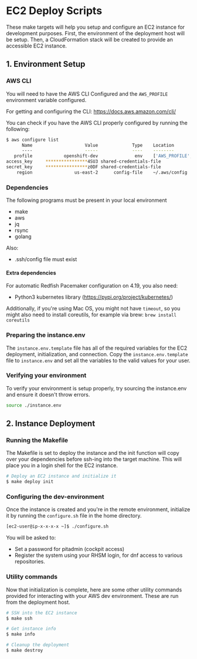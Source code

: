 # EC2 Deploy Scripts
These make targets will help you setup and configure an EC2 instance for development purposes.
First, the environment of the deployment host will be setup. Then, a CloudFormation stack will be created to provide an accessible EC2 instance. 

## 1. Environment Setup
### AWS CLI
You will need to have the AWS CLI Configured and the `AWS_PROFILE` environment variable configured.

For getting and configuring the CLI: https://docs.aws.amazon.com/cli/

You can check if you have the AWS CLI properly configured by running the following:

```bash
$ aws configure list
      Name                    Value             Type    Location
      ----                    -----             ----    --------
   profile            openshift-dev              env    ['AWS_PROFILE', 'AWS_DEFAULT_PROFILE']
access_key     ****************4SU3 shared-credentials-file    
secret_key     ****************z0DF shared-credentials-file    
    region                us-east-2      config-file    ~/.aws/config
```
### Dependencies
The following programs must be present in your local environment
- make
- aws
- jq
- rsync
- golang

Also:
- .ssh/config file must exist

#### Extra dependencies
For automatic Redfish Pacemaker configuration on 4.19, you also need:
- Python3 kubernetes library (https://pypi.org/project/kubernetes/)

Additionally, if you're using Mac OS, you might not have `timeout`, so you might also need to install coreutils, for example via brew:
`brew install coreutils`

### Preparing the instance.env
The `instance.env.template` file has all of the required variables for the EC2 deployment, initialization, and connection. Copy the `instance.env.template` file to `instance.env` and set all the variables to the valid values for your user.

### Verifying your environment
To verify your environment is setup properly, try sourcing the instance.env and ensure it doesn't throw errors.
```bash
source ./instance.env
```

## 2. Instance Deployment

### Running the Makefile
The Makefile is set to deploy the instance and the init function will copy over your dependencies before ssh-ing into the target machine.
This will place you in a login shell for the EC2 instance.
```bash
# Deploy an EC2 instance and initialize it
$ make deploy init
```
### Configuring the dev-environment
Once the instance is created and you're in the remote environment, initialize it by running the `configure.sh` file in the home directory.
```bash
[ec2-user@ip-x-x-x-x ~]$ ./configure.sh
```
You will be asked to: 
   - Set a password for pitadmin (cockpit access)
   - Register the system using your RHSM login, for dnf access to various repositories.

### Utility commands
Now that initialization is complete, here are some other utility commands provided for interacting with your AWS dev environment. These are run from the deployment host.

```bash
# SSH into the EC2 instance
$ make ssh

# Get instance info
$ make info

# Cleanup the deployment
$ make destroy
```